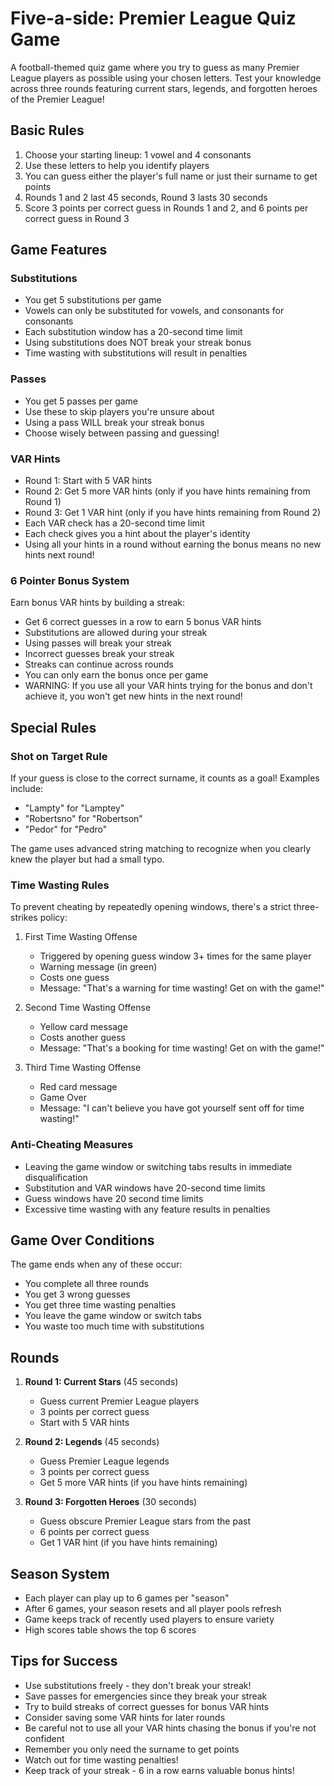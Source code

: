 # Five-a-side: Premier League Quiz Game

A football-themed quiz game where you try to guess as many Premier League players as possible using your chosen letters. Test your knowledge across three rounds featuring current stars, legends, and forgotten heroes of the Premier League!

## Basic Rules

1. Choose your starting lineup: 1 vowel and 4 consonants
2. Use these letters to help you identify players
3. You can guess either the player's full name or just their surname to get points
4. Rounds 1 and 2 last 45 seconds, Round 3 lasts 30 seconds
5. Score 3 points per correct guess in Rounds 1 and 2, and 6 points per correct guess in Round 3

## Game Features

### Substitutions

- You get 5 substitutions per game
- Vowels can only be substituted for vowels, and consonants for consonants
- Each substitution window has a 20-second time limit
- Using substitutions does NOT break your streak bonus
- Time wasting with substitutions will result in penalties

### Passes

- You get 5 passes per game
- Use these to skip players you're unsure about
- Using a pass WILL break your streak bonus
- Choose wisely between passing and guessing!

### VAR Hints

- Round 1: Start with 5 VAR hints
- Round 2: Get 5 more VAR hints (only if you have hints remaining from Round 1)
- Round 3: Get 1 VAR hint (only if you have hints remaining from Round 2)
- Each VAR check has a 20-second time limit
- Each check gives you a hint about the player's identity
- Using all your hints in a round without earning the bonus means no new hints next round!

### 6 Pointer Bonus System

Earn bonus VAR hints by building a streak:

- Get 6 correct guesses in a row to earn 5 bonus VAR hints
- Substitutions are allowed during your streak
- Using passes will break your streak
- Incorrect guesses break your streak
- Streaks can continue across rounds
- You can only earn the bonus once per game
- WARNING: If you use all your VAR hints trying for the bonus and don't achieve it, you won't get new hints in the next round!

## Special Rules

### Shot on Target Rule

If your guess is close to the correct surname, it counts as a goal! Examples include:

- "Lampty" for "Lamptey"
- "Robertsno" for "Robertson"
- "Pedor" for "Pedro"

The game uses advanced string matching to recognize when you clearly knew the player but had a small typo.

### Time Wasting Rules

To prevent cheating by repeatedly opening windows, there's a strict three-strikes policy:

1. First Time Wasting Offense

   - Triggered by opening guess window 3+ times for the same player
   - Warning message (in green)
   - Costs one guess
   - Message: "That's a warning for time wasting! Get on with the game!"

2. Second Time Wasting Offense

   - Yellow card message
   - Costs another guess
   - Message: "That's a booking for time wasting! Get on with the game!"

3. Third Time Wasting Offense
   - Red card message
   - Game Over
   - Message: "I can't believe you have got yourself sent off for time wasting!"

### Anti-Cheating Measures

- Leaving the game window or switching tabs results in immediate disqualification
- Substitution and VAR windows have 20-second time limits
- Guess windows have 20 second time limits
- Excessive time wasting with any feature results in penalties

## Game Over Conditions

The game ends when any of these occur:

- You complete all three rounds
- You get 3 wrong guesses
- You get three time wasting penalties
- You leave the game window or switch tabs
- You waste too much time with substitutions

## Rounds

1. **Round 1: Current Stars** (45 seconds)

   - Guess current Premier League players
   - 3 points per correct guess
   - Start with 5 VAR hints

2. **Round 2: Legends** (45 seconds)

   - Guess Premier League legends
   - 3 points per correct guess
   - Get 5 more VAR hints (if you have hints remaining)

3. **Round 3: Forgotten Heroes** (30 seconds)
   - Guess obscure Premier League stars from the past
   - 6 points per correct guess
   - Get 1 VAR hint (if you have hints remaining)

## Season System

- Each player can play up to 6 games per "season"
- After 6 games, your season resets and all player pools refresh
- Game keeps track of recently used players to ensure variety
- High scores table shows the top 6 scores

## Tips for Success

- Use substitutions freely - they don't break your streak!
- Save passes for emergencies since they break your streak
- Try to build streaks of correct guesses for bonus VAR hints
- Consider saving some VAR hints for later rounds
- Be careful not to use all your VAR hints chasing the bonus if you're not confident
- Remember you only need the surname to get points
- Watch out for time wasting penalties!
- Keep track of your streak - 6 in a row earns valuable bonus hints!
